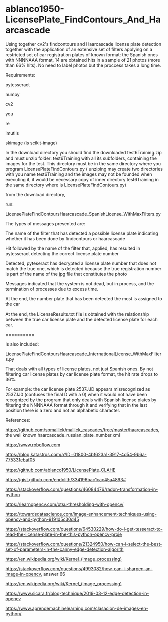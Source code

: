 # ablanco1950-LicensePlate_FindContours_And_Haarcascade
Using together cv2's findcontours and Haarcascade license plate detection together with the application of an extensive set of filters
applying on a restricted set of car registration plates of known format: the Spanish ones with NNNNAAA format, 14 are obtained
 hits in a sample of 21 photos (more than 66% hits). No need to label photos but the proccess takes a long  time.

Requirements:

pytesseract

numpy

cv2

you

re

imutils

skimage (is scikit-image)

In the download directory you should find the downloaded test6Training.zip and must unzip folder: test6Training with all its subfolders, containing the images for the test. This directory must be in the same directory where you program LicensePlateFindContours.py ( unziping may create two directories with you name test6Training and the images may not be founded when executing it, it would be necessary copy of inner directory test6Training in the same directory where is LicensePlateFindContours.py)

from the download directory,

 run:

LicensePlateFindContoursHaarcascade_SpanishLicense_WithMaxFilters.py

The types of messages presented are:

The name of the filter that has detected a possible license plate indicating whether it has been done by findcontours or haarcascade

Hit followed by the name of the filter that, applied, has resulted in pytesseract detecting the correct license plate number

Detected, pyteseract has decrypted a license plate number that does not match the true one, which is detected because
 the true registration number is part of the name of the jpg file that constitutes the photo
 
Messages indicated that the system is not dead, but in process, and the termination of processes due to excess time.

At the end, the number plate that has been detected the most is assigned to the car

At the end, the LicenseResults.txt file is obtained with the relationship between the true car license plate and the detected license plate for each car.

==========

Is also included:

LicensePlateFindContoursHaarcascade_InternationalLicense_WithMaxFilters.py

That deals with all types of license plates, not just Spanish ones. By not filtering car license plates by car license plate format,
the hit rate drops to 36%.

For example: the car license plate 2537JJD appears misrecognized as 2537JJ0 (confuses the final D with a 0) when it would not have been recognized
by the program that only deals with Spanish license plates by filtering the NNNNAAA format through it and verifying that in the last position there is a zero and not an alphabetic character.


References:

https://github.com/spmallick/mallick_cascades/tree/master/haarcascades, the well known haarcascade_russian_plate_number.xml

https://www.roboflow.com

https://blog.katastros.com/a?ID=01800-4bf623a1-3917-4d54-9b6a-775331ebaf05

https://github.com/ablanco1950/LicensePlate_CLAHE

https://gist.github.com/endolith/334196bac1cac45a4893#

https://stackoverflow.com/questions/46084476/radon-transformation-in-python

https://learnopencv.com/otsu-thresholding-with-opencv/

https://towardsdatascience.com/image-enhancement-techniques-using-opencv-and-python-9191d5c30d45

https://stackoverflow.com/questions/64530229/how-do-i-get-tesseract-to-read-the-license-plate-in-the-this-python-opencv-proje

https://stackoverflow.com/questions/21324950/how-can-i-select-the-best-set-of-parameters-in-the-canny-edge-detection-algorith

https://en.wikipedia.org/wiki/Kernel_(image_processing)

https://stackoverflow.com/questions/4993082/how-can-i-sharpen-an-image-in-opencv, answer 66

https://en.wikipedia.org/wiki/Kernel_(image_processing)

https://www.sicara.fr/blog-technique/2019-03-12-edge-detection-in-opencv

https://www.aprendemachinelearning.com/clasacion-de-images-en-python/
